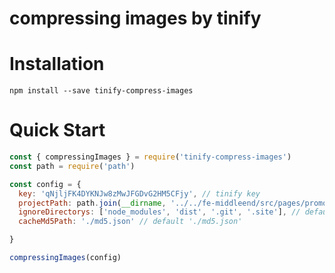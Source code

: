 # compressing images by tinify

# Installation

`npm install --save tinify-compress-images`

# Quick Start
```js
const { compressingImages } = require('tinify-compress-images')
const path = require('path')

const config = {
  key: 'qNjljFK4DYKNJw8zMwJFGDvG2HM5CFjy', // tinify key
  projectPath: path.join(__dirname, '../../fe-middleend/src/pages/promo'), // project path
  ignoreDirectorys: ['node_modules', 'dist', '.git', '.site'], // default ['node_modules', '.git']
  cacheMd5Path: './md5.json' // default './md5.json'

}

compressingImages(config)
```

